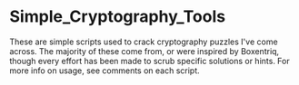 # Simple_Cryptography_Tools
These are simple scripts used to crack cryptography puzzles I've come across. The majority of these come from, or were inspired by Boxentriq, though every effort has been made to scrub specific solutions or hints.
For more info on usage, see comments on each script. 
